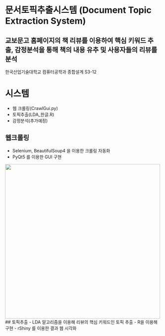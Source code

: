 # 문서토픽추출시스템 (Document Topic Extraction System)
## 교보문고 홈페이지의 책 리뷰를 이용하여 핵심 키워드 추출, 감정분석을 통해 책의 내용 유추 및 사용자들의 리뷰를 분석
한국산업기술대학교 컴퓨터공학과 종합설계 S3-12





# 시스템
  - 웹 크롤링(CrawlGui.py)
  - 토픽추출(LDA_한글.R)
  - 감정분석(추가예정)


## 웹크롤링 
  - Selenium, BeautifulSoup4 을 이용한 크롤링 자동화 
  - PyQt5 를 이용한 GUI 구현
 <div>
  <img width="500" src="https://user-images.githubusercontent.com/43024383/80808116-c8c9b000-8bf9-11ea-953f-99304b275353.png">
 </div>
## 토픽추출 
  - LDA 알고리즘을 이용해 리뷰의 핵심 키워드인 토픽 추출 
  - R을 이용해 구현
  - rShiny 를 이용한 결과 웹 시각화



